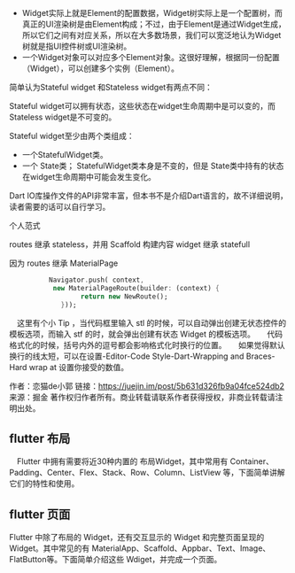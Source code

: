 
- Widget实际上就是Element的配置数据，Widget树实际上是一个配置树，而真正的UI渲染树是由Element构成；不过，由于Element是通过Widget生成，所以它们之间有对应关系，所以在大多数场景，我们可以宽泛地认为Widget树就是指UI控件树或UI渲染树。
- 一个Widget对象可以对应多个Element对象。这很好理解，根据同一份配置（Widget），可以创建多个实例（Element）。

简单认为Stateful widget 和Stateless widget有两点不同：

Stateful widget可以拥有状态，这些状态在widget生命周期中是可以变的，而Stateless widget是不可变的。

Stateful widget至少由两个类组成：

- 一个StatefulWidget类。
- 一个 State类； StatefulWidget类本身是不变的，但是 State类中持有的状态在widget生命周期中可能会发生变化。

Dart IO库操作文件的API非常丰富，但本书不是介绍Dart语言的，故不详细说明，读者需要的话可以自行学习。

个人范式

routes 继承 stateless，并用 Scaffold 构建内容
widget 继承 statefull

因为 routes 继承 MaterialPage
```dart
          Navigator.push( context,
           new MaterialPageRoute(builder: (context) {
                  return new NewRoute();
             }));
```

 这里有个小 Tip ，当代码框里输入 stl 的时候，可以自动弹出创建无状态控件的模板选项，而输入 stf 的时，就会弹出创建有状态 Widget 的模板选项。
  代码格式化的时候，括号内外的逗号都会影响格式化时换行的位置。
  如果觉得默认换行的线太短，可以在设置-Editor-Code Style-Dart-Wrapping and Braces-Hard wrap at 设置你接受的数值。

作者：恋猫de小郭
链接：https://juejin.im/post/5b631d326fb9a04fce524db2
来源：掘金
著作权归作者所有。商业转载请联系作者获得授权，非商业转载请注明出处。

## flutter 布局

 Flutter 中拥有需要将近30种内置的 布局Widget，其中常用有 Container、Padding、Center、Flex、Stack、Row、Column、ListView 等，下面简单讲解它们的特性和使用。

## flutter 页面

Flutter 中除了布局的 Widget，还有交互显示的 Widget 和完整页面呈现的Widget。其中常见的有 MaterialApp、Scaffold、Appbar、Text、Image、FlatButton等。下面简单介绍这些 Wdiget，并完成一个页面。

